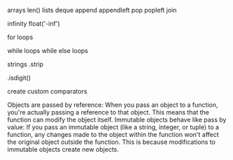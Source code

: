 
arrays len()
lists
deque append appendleft pop popleft
join

infinity float('-inf')

for loops

while loops
while else loops

strings .strip

.isdigit()

create custom comparators

Objects are passed by reference:
When you pass an object to a function, you're actually passing a reference to that object. This means that the function can modify the object itself.
Immutable objects behave like pass by value:
If you pass an immutable object (like a string, integer, or tuple) to a function, any changes made to the object within the function won't affect the original object outside the function. This is because modifications to immutable objects create new objects.